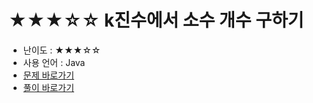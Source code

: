 # ★★★☆☆ k진수에서 소수 개수 구하기
- 난이도 : ★★★☆☆
- 사용 언어 : Java
- <a href="https://programmers.co.kr/learn/courses/30/lessons/92335#">문제 바로가기</a>
- <a href="https://cnu-jinseop.tistory.com/115">풀이 바로가기</a>
